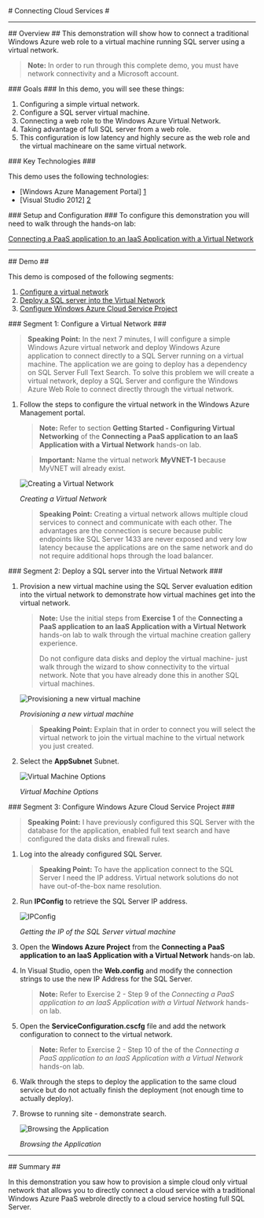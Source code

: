 ﻿<a name="title" />
# Connecting Cloud Services #

---

<a name="Overview" />
## Overview ##
This demonstration will show how to connect a traditional Windows Azure web role to a virtual machine running SQL server using a virtual network. 

> **Note:** In order to run through this complete demo, you must have network connectivity and a Microsoft account.

<a id="goals" />
### Goals ###
In this demo, you will see these things:

1.	Configuring a simple virtual network. 
1.	Configure a SQL server virtual machine.
1.	Connecting a web role to the Windows Azure Virtual Network.
1.	Taking advantage of full SQL server from a web role.
1.	This configuration is low latency and highly secure as the web role and the virtual machineare on the same virtual network.

<a name="technologies" />
### Key Technologies ###

This demo uses the following technologies:

- [Windows Azure Management Portal] [1]
- [Visual Studio 2012] [2]

[1]: https://manage.windowsazure.com/
[2]: http://www.microsoft.com/visualstudio/11

<a name="setup" />
### Setup and Configuration ###
To configure this demonstration you will need to walk through the hands-on lab:

[Connecting a PaaS application to an IaaS Application with a Virtual Network](https://github.com/WindowsAzure-TrainingKit/HOL-ConnectingApplicationsVNet) 

---

<a name="Demo" />
## Demo ##

This demo is composed of the following segments:

1. [Configure a virtual network](#segment1)
1. [Deploy a SQL server into the Virtual Network](#segment2)
1. [Configure Windows Azure Cloud Service Project](#segment3)

<a name="segment1" />
### Segment 1: Configure a Virtual Network  ###

> **Speaking Point:** In the next 7 minutes, I will configure a simple Windows Azure virtual network and deploy Windows Azure application to connect directly to a SQL Server running on a virtual machine. The application we are going to deploy has a dependency on SQL Server Full Text Search. To solve this problem we will create a virtual network, deploy a SQL Server and configure the Windows Azure Web Role to connect directly through the virtual network.

1. Follow the steps to configure the virtual network in the Windows Azure Management portal.

	> **Note:**  Refer to section **Getting Started - Configuring Virtual Networking** of the **Connecting a PaaS application to an IaaS Application with a Virtual Network** hands-on lab.
	
	> **Important:** Name the virtual network **MyVNET-1** because MyVNET will already exist.

	![Creating a Virtual Network](Images/creating-a-virtual-network.png?raw=true "Creating a Virtual Network")

	_Creating a Virtual Network_

	> **Speaking Point:** Creating a virtual network allows multiple cloud services to connect and communicate with each other. The advantages are the connection is secure because public endpoints like SQL Server 1433 are never exposed and very low latency because the applications are on the same network and do not require additional hops through the load balancer. 

<a name="segment2" />
### Segment 2: Deploy a SQL server into the Virtual Network ###

1. Provision a new virtual machine using the SQL Server evaluation edition into the virtual network to demonstrate how virtual machines get into the virtual network. 

	> **Note:** Use the initial steps from **Exercise 1** of the **Connecting a PaaS application to an IaaS Application with a Virtual Network** hands-on lab to walk through the virtual machine creation gallery experience. 
	>
	> Do not configure data disks and deploy the virtual machine- just walk through the wizard to show connectivity to the virtual network. Note that you have already done this in another SQL virtual machines. 

	![Provisioning a new virtual machine](Images/provisioning-a-new-vm.png?raw=true "Provisioning a new virtual machine")
	
	_Provisioning a new virtual machine_

	> **Speaking Point:** Explain that in order to connect you will select the virtual network to join the virtual machine to the virtual network you just created.

1. Select the **AppSubnet** Subnet.

	![Virtual Machine Options](Images/vm-options.png?raw=true "virtual machine Options")
	
	_Virtual Machine Options_

<a name="segment3" />
### Segment 3: Configure Windows Azure Cloud Service Project ###

> **Speaking Point:** I have previously configured this SQL Server with the database for the application, enabled full text search and have configured the data disks and firewall rules. 

1. Log into the already configured SQL Server.

	> **Speaking Point:** To have the application connect to the SQL Server I need the IP address. Virtual network solutions do not have out-of-the-box name resolution. 

1. Run **IPConfig** to retrieve the SQL Server IP address.

	![IPConfig](Images/ipconfig.png?raw=true "IPConfig")
	
	_Getting the IP of the SQL Server virtual machine_

1. Open the **Windows Azure Project** from the **Connecting a PaaS application to an IaaS Application with a Virtual Network** hands-on lab. 

1. In Visual Studio, open the **Web.config** and modify the connection strings to use the new IP Address for the SQL Server. 

	> **Note:** Refer to Exercise 2 - Step 9 of the _Connecting a PaaS application to an IaaS Application with a Virtual Network_ hands-on lab.

1. Open the **ServiceConfiguration.cscfg** file and add the network configuration to connect to the virtual network.

	> **Note:** Refer to Exercise 2 - Step 10 of the of the _Connecting a PaaS application to an IaaS Application with a Virtual Network_ hands-on lab.

1. Walk through the steps to deploy the application to the same cloud service but do not actually finish the deployment (not enough time to actually deploy).

1. Browse to running site - demonstrate search.

	![Browsing the Application](Images/browsing-the-web-site.png?raw=true "Browsing the Application")

	_Browsing the Application_

---

<a name="summary" />
## Summary ##

In this demonstration you saw how to provision a simple cloud only virtual network that allows you to directly connect a cloud service with a traditional Windows Azure PaaS webrole directly to a cloud service hosting full SQL Server. 